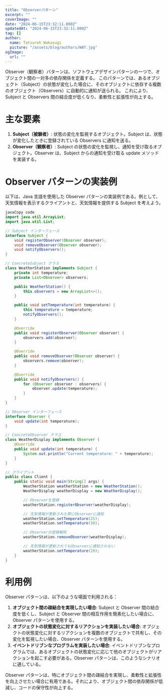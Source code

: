 ```yaml
---
title: "Observerパターン"
excerpt: ""
coverImage: ""
date: "2024-06-15T23:32:11.000Z"
updatedAt: "2024-06-15T23:32:11.000Z"
tag: []
author:
  name: Tatsuroh Wakasugi
  picture: "/assets/blog/authors/WAT.jpg"
ogImage:
  url: ""
---
```


Observer（観察者）パターンは、ソフトウェアデザインパターンの一つで、オブジェクト間の一対多の依存関係を定義する。
このパターンでは、あるオブジェクト（Subject）の状態が変化した場合に、そのオブジェクトに依存する複数のオブジェクト（Observers）に自動的に通知が送られる。
これにより、Subject と Observers 間の結合度が低くなり、柔軟性と拡張性が向上する。

# **主な要素**

1. **Subject（被験者）**: 状態の変化を監視するオブジェクト。Subject は、状態が変化したときに登録されている Observers に通知を送る。
2. **Observer（観察者）**: Subject の状態の変化を監視し、通知を受け取るオブジェクト。Observer は、Subject からの通知を受け取る update メソッドを実装する。

# **Observer パターンの実装例**

以下は、Java 言語を使用した Observer パターンの実装例である。例として、天気情報を表示するクライアントと、天気情報を提供する Subject を考えよう。

```java
javaCopy code
import java.util.ArrayList;
import java.util.List;

// Subject インターフェース
interface Subject {
    void registerObserver(Observer observer);
    void removeObserver(Observer observer);
    void notifyObservers();
}

// ConcreteSubject クラス
class WeatherStation implements Subject {
    private int temperature;
    private List<Observer> observers;

    public WeatherStation() {
        this.observers = new ArrayList<>();
    }

    public void setTemperature(int temperature) {
        this.temperature = temperature;
        notifyObservers();
    }

    @Override
    public void registerObserver(Observer observer) {
        observers.add(observer);
    }

    @Override
    public void removeObserver(Observer observer) {
        observers.remove(observer);
    }

    @Override
    public void notifyObservers() {
        for (Observer observer : observers) {
            observer.update(temperature);
        }
    }
}

// Observer インターフェース
interface Observer {
    void update(int temperature);
}

// ConcreteObserver クラス
class WeatherDisplay implements Observer {
    @Override
    public void update(int temperature) {
        System.out.println("Current temperature: " + temperature);
    }
}

// クライアント
public class Client {
    public static void main(String[] args) {
        WeatherStation weatherStation = new WeatherStation();
        WeatherDisplay weatherDisplay = new WeatherDisplay();

        // Observerを登録
        weatherStation.registerObserver(weatherDisplay);

        // 天気情報が更新された際にObserverに通知
        weatherStation.setTemperature(25);
        weatherStation.setTemperature(30);

        // Observerの登録解除
        weatherStation.removeObserver(weatherDisplay);

        // 天気情報が更新されてもObserverに通知されない
        weatherStation.setTemperature(20);
    }
}

```

# **利用例**

Observer パターンは、以下のような場面で利用される：

1. **オブジェクト間の疎結合を実現したい場合**: Subject と Observer 間の結合度を低くし、Subject と Observer 間の相互作用を簡素化したい場合に、Observer パターンを使用する。
2. **オブジェクトの状態変化に対するリアクションを実装したい場合**: オブジェクトの状態変化に対するリアクションを複数のオブジェクトで共有し、その変化を監視したい場合、Observer パターンを使用する。
3. **イベントドリブンなプログラムを実装したい場合**: イベントドリブンなプログラムでは、あるオブジェクトの状態変化に応じて他のオブジェクトがリアクションを起こす必要がある。Observer パターンは、このようなシナリオに適している。

Observer パターンは、特にオブジェクト間の疎結合を実現し、柔軟性と拡張性を向上させたい場合に有用である。それにより、オブジェクト間の依存関係が低減し、コードの保守性が向上する。
